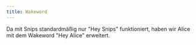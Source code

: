 ```yaml
---
title: Wakeword
---
```


Da mit Snips standardmäßig nur "Hey Snips" funktioniert, haben wir Alice mit dem Wakeword "Hey Alice" erweitert.
